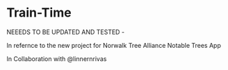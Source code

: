 # Train-Time

NEEEDS TO BE UPDATED AND TESTED -

In refernce to the new project for Norwalk Tree Alliance Notable Trees App

In Collaboration with @linnernrivas